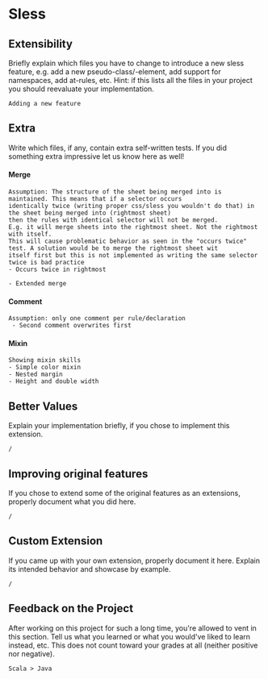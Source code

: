 # Sless

## Extensibility

Briefly explain which files you have to change to introduce a new sless feature, e.g. add a new pseudo-class/-element, add support for namespaces, add at-rules, etc. 
Hint: if this lists all the files in your project you should reevaluate your implementation.

    Adding a new feature
    
## Extra

Write which files, if any, contain extra self-written tests. If you did something extra impressive let us know here as well!

  #### Merge
   
    Assumption: The structure of the sheet being merged into is maintained. This means that if a selector occurs 
    identically twice (writing proper css/sless you wouldn't do that) in the sheet being merged into (rightmost sheet) 
    then the rules with identical selector will not be merged.
    E.g. it will merge sheets into the rightmost sheet. Not the rightmost with itself.
    This will cause problematic behavior as seen in the "occurs twice" test. A solution would be to merge the rightmost sheet wit
    itself first but this is not implemented as writing the same selector twice is bad practice
    - Occurs twice in rightmost
    
    - Extended merge
    
  #### Comment
  
    Assumption: only one comment per rule/declaration
     - Second comment overwrites first


   #### Mixin
   
    Showing mixin skills
    - Simple color mixin
    - Nested margin
    - Height and double width

## Better Values

Explain your implementation briefly, if you chose to implement this extension.

    /

## Improving original features

If you chose to extend some of the original features as an extensions, properly document what you did here.

    /

## Custom Extension

If you came up with your own extension, properly document it here. Explain its
intended behavior and showcase by example.

    /

## Feedback on the Project 

After working on this project for such a long time, you're allowed to vent in this
section. Tell us what you learned or what you would've liked to learn instead,
etc. This does not count toward your grades at all (neither positive nor negative).

    Scala > Java